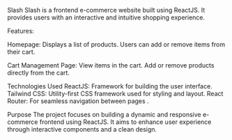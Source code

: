 Slash
Slash is a frontend e-commerce website built using ReactJS. It provides users with an interactive and intuitive shopping experience.

Features:

Homepage:
Displays a list of products.
Users can add or remove items from their cart.

Cart Management Page:
View items in the cart.
Add or remove products directly from the cart.

Technologies Used
ReactJS: Framework for building the user interface.
Tailwind CSS: Utility-first CSS framework used for styling and layout.
React Router: For seamless navigation between pages .

Purpose
The project focuses on building a dynamic and responsive e-commerce frontend using ReactJS. It aims to enhance user experience through interactive components and a clean design.


 
 
